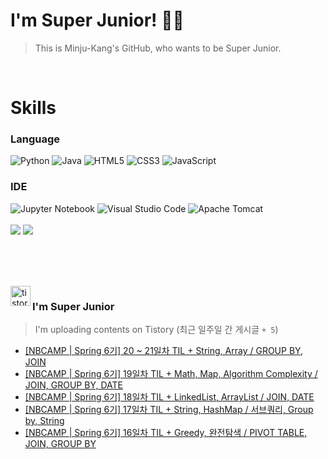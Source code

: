 
# I'm Super Junior! 🐱‍🏍
  > This is Minju-Kang's GitHub, who wants to be Super Junior.

<br>

<h1>Skills</h1>
<h3>Language</h3>
<div sytle="display:inline;">
<img alt="Python" src="https://img.shields.io/badge/Python-3776AB?style=flat-square&logo=Python&logoColor=white"/>
<img alt="Java" src="https://img.shields.io/badge/JAVA-007396?style=flat-square&logo=Java&logoColor=white"/>
<img alt="HTML5" src="https://img.shields.io/badge/HTML5-E34F26?style=flat-square&logo=HTML5&logoColor=white"/>
<img alt="CSS3" src="https://img.shields.io/badge/CSS3-1572B6?style=flat-square&logo=CSS3&logoColor=white"/>
<img alt="JavaScript" src="https://img.shields.io/badge/JavaScript-F7DF1E?style=flat-square&logo=JavaScript&logoColor=black"/>
</div>
<h3>IDE</h3>
<div sytle="display:inline;">
<img alt="Jupyter Notebook" src="https://img.shields.io/badge/Jupyter-F37626?style=flat-square&logo=Jupyter&logoColor=white"/>
<img alt="Visual Studio Code" src="https://img.shields.io/badge/Visual Studio Code-007ACC?style=flat-square&logo=Visual Studio Code&logoColor=white"/>
<img alt="Apache Tomcat" src="https://img.shields.io/badge/Apache Tomcat-F8DC75?style=flat-square&logo=Apache Tomcat&logoColor=black"/>
</div>
<br>

<img src="https://github-readme-stats.vercel.app/api/top-langs/?username=minjukang727" >
<img src="https://github-readme-stats.vercel.app/api?username=MinjuKang727&show_icons=true&theme=radical">

<br><br>


<br>

<img src="https://github.com/MinjuKang727/MinjuKang727/assets/108849480/0ac49170-7c8c-4c99-b0e5-86c414fc591c" alt="tistory-icon_IamSuperJunior" width="32px" align="left">

###  I'm Super Junior
  > I'm uploading contents on Tistory  (최근 일주일 간 게시글 `+ 5`)  

- <a href="https://ajtwltsk.tistory.com/275"> [NBCAMP | Spring 6기] 20 ~ 21일차 TIL + String, Array / GROUP BY, JOIN </a><br>  
- <a href="https://ajtwltsk.tistory.com/274"> [NBCAMP | Spring 6기] 19일차 TIL + Math, Map, Algorithm Complexity / JOIN, GROUP BY, DATE </a><br>  
- <a href="https://ajtwltsk.tistory.com/273"> [NBCAMP | Spring 6기] 18일차 TIL + LinkedList, ArrayList / JOIN, DATE </a><br>  
- <a href="https://ajtwltsk.tistory.com/272"> [NBCAMP | Spring 6기] 17일차 TIL + String, HashMap / 서브쿼리﻿, Group by, String </a><br>  
- <a href="https://ajtwltsk.tistory.com/271"> [NBCAMP | Spring 6기] 16일차 TIL + Greedy, 완전탐색 / PIVOT TABLE, ﻿JOIN, GROUP BY </a><br>  

